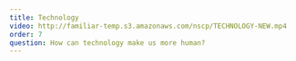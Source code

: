 ```yaml
---
title: Technology
video: http://familiar-temp.s3.amazonaws.com/nscp/TECHNOLOGY-NEW.mp4
order: 7
question: How can technology make us more human?
---
```


